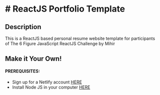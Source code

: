 # # ReactJS Portfolio Template     

## Description
This is a ReactJS based personal resume website template for participants of The 6 Figure JavaScript ReactJS Challenge by Mihir 

## Make it Your Own!
#### PREREQUISITES:
- Sign up for a Netlify account <a href='https://www.netlify.com'>HERE</a>
- Install Node JS in your computer <a href='https://nodejs.org/en/'>HERE</a>
